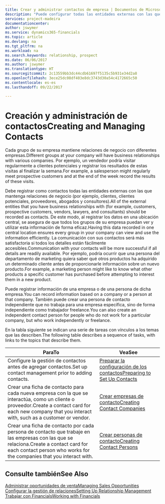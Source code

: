 ```yaml
---
title: Crear y administrar contactos de empresa | Documentos de Microsoft
description: "Puede configurar todas las entidades externas con las que mantenga una relación de negocio (por ejemplo clientes potenciales, clientes, proveedores y consultores) como contactos."
services: project-madeira
documentationcenter: 
author: jswymer
ms.service: dynamics365-financials
ms.topic: article
ms.devlang: na
ms.tgt_pltfrm: na
ms.workload: na
ms.search.keywords: relationship, prospect
ms.date: 06/06/2017
ms.author: jswymer
ms.translationtype: HT
ms.sourcegitcommit: 2c13559bb3dc44cdb61697f5135c5b931e34d2a8
ms.openlocfilehash: 3ece25dc08df403e8dc3743d30a54c4172665c50
ms.contentlocale: es-es
ms.lasthandoff: 09/22/2017

---
```

# <a name="creating-and-managing-contacts"></a><span data-ttu-id="6aea1-103">Creación y administración de contactos</span><span class="sxs-lookup"><span data-stu-id="6aea1-103">Creating and Managing Contacts</span></span>
<span data-ttu-id="6aea1-104">Cada grupo de su empresa mantiene relaciones de negocio con diferentes empresas.</span><span class="sxs-lookup"><span data-stu-id="6aea1-104">Different groups at your company will have business relationships with various companies.</span></span> <span data-ttu-id="6aea1-105">Por ejemplo, un vendedor podría visitar regularmente a clientes potenciales y registrar los resultados de estas visitas al finalizar la semana.</span><span class="sxs-lookup"><span data-stu-id="6aea1-105">For example, a salesperson might regularly meet prospective customers and at the end of the week record the results of these visits.</span></span>

<span data-ttu-id="6aea1-106">Debe registrar como contactos todas las entidades externas con las que mantenga relaciones de negocio (por ejemplo, clientes, clientes potenciales, proveedores, abogados y consultores).</span><span class="sxs-lookup"><span data-stu-id="6aea1-106">All of the external entities that you have business relationships with (for example, customers, prospective customers, vendors, lawyers, and consultants) should be recorded as contacts.</span></span> <span data-ttu-id="6aea1-107">De este modo, al registrar los datos en una ubicación central, se asegura de que todos los grupos de su empresa puedan ver y utilizar esta información de forma eficaz.</span><span class="sxs-lookup"><span data-stu-id="6aea1-107">Having this data recorded in one central location ensures every group in your company can view and use the information efficiently.</span></span> <span data-ttu-id="6aea1-108">La comunicación con sus contactos será más satisfactoria si todos los detalles están fácilmente accesibles.</span><span class="sxs-lookup"><span data-stu-id="6aea1-108">Communication with your contacts will be more successful if all details are readily available.</span></span> <span data-ttu-id="6aea1-109">Por ejemplo, podría ocurrir que una persona del departamento de marketing quiera saber qué otros productos ha adquirido un determinado cliente antes de proporcionarle información sobre un nuevo producto.</span><span class="sxs-lookup"><span data-stu-id="6aea1-109">For example, a marketing person might like to know what other products a specific customer has purchased before attempting to interest them in a new product.</span></span>

<span data-ttu-id="6aea1-110">Puede registrar información de una empresa o de una persona de dicha empresa.</span><span class="sxs-lookup"><span data-stu-id="6aea1-110">You can record information based on a company or a person at that company.</span></span> <span data-ttu-id="6aea1-111">También puede crear una persona de contacto independiente que no trabaja para una empresa específica, sino de forma independiente como trabajador freelance.</span><span class="sxs-lookup"><span data-stu-id="6aea1-111">You can also create an independent contact person for people who do not work for a particular company, but who work independently or freelance.</span></span>

<span data-ttu-id="6aea1-112">En la tabla siguiente se indican una serie de tareas con vínculos a los temas que las describen.</span><span class="sxs-lookup"><span data-stu-id="6aea1-112">The following table describes a sequence of tasks, with links to the topics that describe them.</span></span> 

| <span data-ttu-id="6aea1-113">Para</span><span class="sxs-lookup"><span data-stu-id="6aea1-113">To</span></span> | <span data-ttu-id="6aea1-114">Vea</span><span class="sxs-lookup"><span data-stu-id="6aea1-114">See</span></span> |
| --- | --- |
| <span data-ttu-id="6aea1-115">Configure la gestión de contactos antes de agregar contactos.</span><span class="sxs-lookup"><span data-stu-id="6aea1-115">Set up contact management prior to adding contacts.</span></span> |[<span data-ttu-id="6aea1-116">Preparar la configuración de los contactos</span><span class="sxs-lookup"><span data-stu-id="6aea1-116">Preparing to Set Up Contacts</span></span>](marketing-setup-contacts.md) |
| <span data-ttu-id="6aea1-117">Crear una ficha de contacto para cada nueva empresa con la que se interactúa, como un cliente o proveedor.</span><span class="sxs-lookup"><span data-stu-id="6aea1-117">Create a contact card for each new company that you interact with, such as a customer or vendor.</span></span> |[<span data-ttu-id="6aea1-118">Crear empresas de contacto</span><span class="sxs-lookup"><span data-stu-id="6aea1-118">Creating Contact Companies</span></span>](marketing-create-contact-companies.md) |
| <span data-ttu-id="6aea1-119">Crear una ficha de contacto por cada persona de contacto que trabaje en las empresas con las que se relaciona.</span><span class="sxs-lookup"><span data-stu-id="6aea1-119">Create a contact card for each contact person who works for the companies that you interact with.</span></span> |[<span data-ttu-id="6aea1-120">Crear personas de contacto</span><span class="sxs-lookup"><span data-stu-id="6aea1-120">Creating Contact Persons</span></span>](marketing-create-contact-persons.md) |

## <a name="see-also"></a><span data-ttu-id="6aea1-121">Consulte también</span><span class="sxs-lookup"><span data-stu-id="6aea1-121">See Also</span></span>
[<span data-ttu-id="6aea1-122">Administrar oportunidades de venta</span><span class="sxs-lookup"><span data-stu-id="6aea1-122">Managing Sales Opportunities</span></span>](marketing-manage-sales-opportunities.md)  
[<span data-ttu-id="6aea1-123">Configurar la gestión de relaciones</span><span class="sxs-lookup"><span data-stu-id="6aea1-123">Setting Up Relationship Management</span></span>](marketing-setup-marketing.md)  
[<span data-ttu-id="6aea1-124">Trabajar con Financials</span><span class="sxs-lookup"><span data-stu-id="6aea1-124">Working with Financials</span></span>](ui-work-product.md)  

